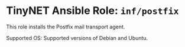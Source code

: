 # TinyNET Ansible Role: `inf/postfix`

This role installs the Postfix mail transport agent.

Supported OS: Supported versions of Debian and Ubuntu.
